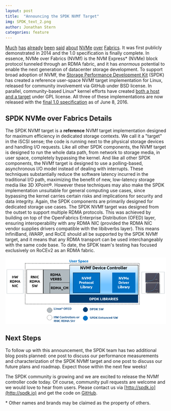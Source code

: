 ```yaml
---
layout: post
title:  "Announcing the SPDK NVMf Target"
img: SPDK_text_2.png
author: Jonathan Stern
categories: feature
---
```


[Much](http://www.nvmexpress.org/wp-content/uploads/NVM_Express_oF-1_2_Press_Release.pdf) [has](http://www.nvmexpress.org/about/nvm-express-overview/) [already](https://www.openfabrics.org/images/eventpresos/workshops2015/DevWorkshop/Monday/monday_10.pdf) [been](http://www.flashmemorysummit.com/English/Collaterals/Proceedings/2015/20150811_FA12_Overview.pdf) [said](http://www.chelsio.com/wp-content/uploads/resources/NVM_Express_Over_Fabrics.pdf) [about](http://www.roceinitiative.org/uncategorized/rdma-interconnects-paving-the-way-for-nvme-over-fabrics-technology) [NVMe](http://nvmexpress.org/wp-content/uploads/2013/04/NVM_whitepaper.pdf) [over](http://www.snia.org/sites/default/files/SDC15_presentations/networking/WaelNoureddine_Implementing_%20NVMe_revision.pdf) [Fabrics](http://www.flashmemorysummit.com/English/Collaterals/Proceedings/2015/20150813_S303A_Davis.pdf). It was first publicly demonstrated in 2014 and the 1.0 specification is finally complete. In essence, NVMe over Fabrics (NVMf) is the NVM Express* (NVMe) block protocol tunneled through an RDMA fabric, and it has _enormous_ potential to enable the next generation of datacenter storage development.
To support broad adoption of NVMf, the [Storage Performance Development Kit](http://spdk.io) (SPDK) has created a reference user-space NVMf target implementation for Linux, released for community involvement via GitHub under BSD license. In parallel, community-based Linux* kernel efforts have created [both a host and a target](http://git.infradead.org/nvme-fabrics.git) under GPL license. All three of these implementations are now released with the [final 1.0 specification](http://www.nvmexpress.org/wp-content/uploads/NVMe_over_Fabrics_1_0_Gold_20160605.pdf) as of June 8, 2016.

SPDK NVMe over Fabrics Details
-------------------------------

The SPDK NVMf target is a __reference__ NVMf target implementation designed for maximum efficiency in dedicated storage contexts. We call it a "target" in the iSCSI sense; the code is running next to the physical storage devices and handling I/O requests. Like all other SPDK components, the NVMf target is designed to run the whole data path, from network to storage media, in user space, completely bypassing the kernel. And like all other SPDK components, the NVMf target is designed to use a polling-based, asynchronous I/O model instead of dealing with interrupts. These techniques substantially reduce the software latency incurred in the traditional I/O path, maximizing the benefit of new, low-latency storage media like 3D XPoint®. However these techniques may also make the SPDK implementation unsuitable for general computing use cases, since bypassing the kernel carries certain risks and implications for security and data integrity. Again, the SPDK components are primarily designed for dedicated storage use cases.
The SPDK NVMf target was designed from the outset to support multiple RDMA protocols. This was achieved by building on top of the OpenFabrics Enterprise Distribution (OFED) layer, ensuring interoperability with any RDMA NIC (provided the RDMA NIC vendor supplies drivers compatible with the libibverbs layer). This means InfiniBand, iWARP, and RoCE should all be supported by the SPDK NVMf target, and it means that any RDMA transport can be used interchangeably with the same code base. To date, the SPDK team's testing has focused exclusively on RoCEv2 as an RDMA fabric.

![Block diagram at release](/img/blog/SPDK_NVMf_Initial.png)

Next Steps
-----------

To follow up with this announcement, the SPDK team has two additional blog posts planned: one post to discuss our performance measurements and characterization of the SPDK NVMf target and one post to discuss our future plans and roadmap. Expect those within the next few weeks!

The SPDK community is growing and we are excited to release the NVMf controller code today. Of course, community pull requests are welcome and we would love to hear from users. Please contact us via [http://spdk.io](http://spdk.io) and get the code on [GitHub](https://github.com/spdk/spdk).

\*  Other names and brands may be claimed as the property of others.
